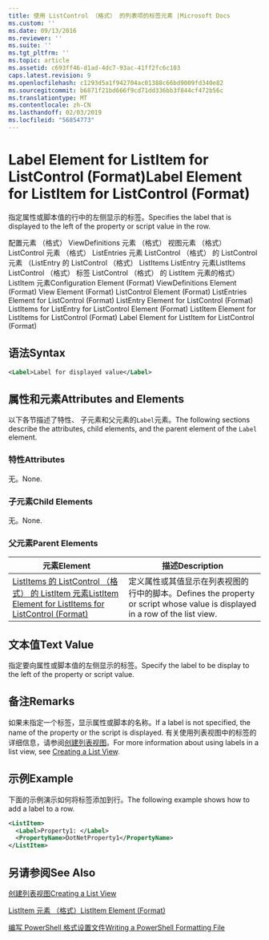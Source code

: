 ```yaml
---
title: 使用 ListControl （格式） 的列表项的标签元素 |Microsoft Docs
ms.custom: ''
ms.date: 09/13/2016
ms.reviewer: ''
ms.suite: ''
ms.tgt_pltfrm: ''
ms.topic: article
ms.assetid: c693ff46-d1ad-4dc7-93ac-41ff2fc6c103
caps.latest.revision: 9
ms.openlocfilehash: c1293d5a1f942704ac01388c66bd9009fd340e82
ms.sourcegitcommit: b6871f21bd666f9cd71dd336bb3f844cf472b56c
ms.translationtype: MT
ms.contentlocale: zh-CN
ms.lasthandoff: 02/03/2019
ms.locfileid: "56854773"
---
```

# <a name="label-element-for-listitem-for-listcontrol-format"></a><span data-ttu-id="43017-102">Label Element for ListItem for ListControl (Format)</span><span class="sxs-lookup"><span data-stu-id="43017-102">Label Element for ListItem for ListControl (Format)</span></span>

<span data-ttu-id="43017-103">指定属性或脚本值的行中的左侧显示的标签。</span><span class="sxs-lookup"><span data-stu-id="43017-103">Specifies the label that is displayed to the left of the property or script value in the row.</span></span>

<span data-ttu-id="43017-104">配置元素 （格式） ViewDefinitions 元素 （格式） 视图元素 （格式） ListControl 元素 （格式） ListEntries 元素 ListControl （格式） 的 ListControl 元素 （ListEntry 的 ListControl （格式） ListItems ListEntry 元素ListItems ListControl （格式） 标签 ListControl （格式） 的 ListItem 元素的格式） ListItem 元素</span><span class="sxs-lookup"><span data-stu-id="43017-104">Configuration Element (Format) ViewDefinitions Element (Format) View Element (Format) ListControl Element (Format) ListEntries Element for ListControl (Format) ListEntry Element for ListControl (Format) ListItems for ListEntry for ListControl Element (Format) ListItem Element for ListItems for ListControl (Format) Label Element for ListItem for ListControl (Format)</span></span>

## <a name="syntax"></a><span data-ttu-id="43017-105">语法</span><span class="sxs-lookup"><span data-stu-id="43017-105">Syntax</span></span>

```xml
<Label>Label for displayed value</Label>
```

## <a name="attributes-and-elements"></a><span data-ttu-id="43017-106">属性和元素</span><span class="sxs-lookup"><span data-stu-id="43017-106">Attributes and Elements</span></span>

<span data-ttu-id="43017-107">以下各节描述了特性、 子元素和父元素的`Label`元素。</span><span class="sxs-lookup"><span data-stu-id="43017-107">The following sections describe the attributes, child elements, and the parent element of the `Label` element.</span></span>

### <a name="attributes"></a><span data-ttu-id="43017-108">特性</span><span class="sxs-lookup"><span data-stu-id="43017-108">Attributes</span></span>

<span data-ttu-id="43017-109">无。</span><span class="sxs-lookup"><span data-stu-id="43017-109">None.</span></span>

### <a name="child-elements"></a><span data-ttu-id="43017-110">子元素</span><span class="sxs-lookup"><span data-stu-id="43017-110">Child Elements</span></span>

<span data-ttu-id="43017-111">无。</span><span class="sxs-lookup"><span data-stu-id="43017-111">None.</span></span>

### <a name="parent-elements"></a><span data-ttu-id="43017-112">父元素</span><span class="sxs-lookup"><span data-stu-id="43017-112">Parent Elements</span></span>

|<span data-ttu-id="43017-113">元素</span><span class="sxs-lookup"><span data-stu-id="43017-113">Element</span></span>|<span data-ttu-id="43017-114">描述</span><span class="sxs-lookup"><span data-stu-id="43017-114">Description</span></span>|
|-------------|-----------------|
|[<span data-ttu-id="43017-115">ListItems 的 ListControl （格式） 的 ListItem 元素</span><span class="sxs-lookup"><span data-stu-id="43017-115">ListItem Element for ListItems for ListControl (Format)</span></span>](./listitem-element-for-listitems-for-listcontrol-format.md)|<span data-ttu-id="43017-116">定义属性或其值显示在列表视图的行中的脚本。</span><span class="sxs-lookup"><span data-stu-id="43017-116">Defines the property or script whose value is displayed in a row of the list view.</span></span>|

## <a name="text-value"></a><span data-ttu-id="43017-117">文本值</span><span class="sxs-lookup"><span data-stu-id="43017-117">Text Value</span></span>

<span data-ttu-id="43017-118">指定要向属性或脚本值的左侧显示的标签。</span><span class="sxs-lookup"><span data-stu-id="43017-118">Specify the label to be display to the left of the property or script value.</span></span>

## <a name="remarks"></a><span data-ttu-id="43017-119">备注</span><span class="sxs-lookup"><span data-stu-id="43017-119">Remarks</span></span>

<span data-ttu-id="43017-120">如果未指定一个标签，显示属性或脚本的名称。</span><span class="sxs-lookup"><span data-stu-id="43017-120">If a label is not specified, the name of the property or the script is displayed.</span></span> <span data-ttu-id="43017-121">有关使用列表视图中的标签的详细信息，请参阅[创建列表视图](./creating-a-list-view.md)。</span><span class="sxs-lookup"><span data-stu-id="43017-121">For more information about using labels in a list view, see [Creating a List View](./creating-a-list-view.md).</span></span>

## <a name="example"></a><span data-ttu-id="43017-122">示例</span><span class="sxs-lookup"><span data-stu-id="43017-122">Example</span></span>

<span data-ttu-id="43017-123">下面的示例演示如何将标签添加到行。</span><span class="sxs-lookup"><span data-stu-id="43017-123">The following example shows how to add a label to a row.</span></span>

```xml
<ListItem>
  <Label>Property1: </Label>
  <PropertyName>DotNetProperty1</PropertyName>
</ListItem>

```

## <a name="see-also"></a><span data-ttu-id="43017-124">另请参阅</span><span class="sxs-lookup"><span data-stu-id="43017-124">See Also</span></span>

[<span data-ttu-id="43017-125">创建列表视图</span><span class="sxs-lookup"><span data-stu-id="43017-125">Creating a List View</span></span>](./creating-a-list-view.md)

[<span data-ttu-id="43017-126">ListItem 元素 （格式）</span><span class="sxs-lookup"><span data-stu-id="43017-126">ListItem Element (Format)</span></span>](./listitem-element-for-listitems-for-listcontrol-format.md)

[<span data-ttu-id="43017-127">编写 PowerShell 格式设置文件</span><span class="sxs-lookup"><span data-stu-id="43017-127">Writing a PowerShell Formatting File</span></span>](./writing-a-powershell-formatting-file.md)

